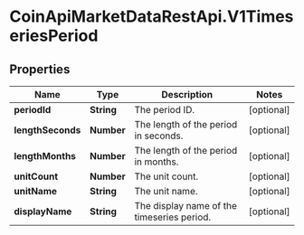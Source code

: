 # CoinApiMarketDataRestApi.V1TimeseriesPeriod

## Properties

Name | Type | Description | Notes
------------ | ------------- | ------------- | -------------
**periodId** | **String** | The period ID. | [optional] 
**lengthSeconds** | **Number** | The length of the period in seconds. | [optional] 
**lengthMonths** | **Number** | The length of the period in months. | [optional] 
**unitCount** | **Number** | The unit count. | [optional] 
**unitName** | **String** | The unit name. | [optional] 
**displayName** | **String** | The display name of the timeseries period. | [optional] 


